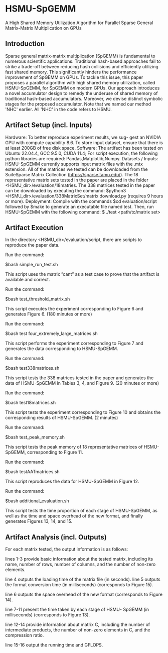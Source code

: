 # HSMU-SpGEMM
A High Shared Memory Utilization Algorithm for Parallel Sparse General Matrix-Matrix Multiplication on GPUs
## Introduction
Sparse general matrix-matrix multiplication (SpGEMM) is fundamental to numerous scientific applications. Traditional hash-based approaches fail to strike a trade-off between reducing hash collisions and efficiently utilizing fast shared memory. This significantly hinders the performance improvement of SpGEMM on GPUs. To tackle this issue, this paper proposes a parallel algorithm with high shared memory utilization, called HSMU-SpGEMM, for SpGEMM on modern GPUs. Our approach introduces a novel accumulator design to remedy the underuse of shared memory of traditional hash-based accumulators. Moreover, we devise distinct symbolic stages for the proposed accumulator.
Note that we named our method 'NHC' earlier. All 'NHC' in the code refers to HSMU.

## Artifact Setup (incl. Inputs)
Hardware: To better reproduce experiment results, we sug- gest an NVIDIA GPU with compute capability 8.6. To store input dataset, ensure that there is at least 200GB of free disk space.
Software: The artifact has been tested on Ubuntu 22.04.4, GCC 9.5.0, CUDA 11.4; For script execution, the following python libraries are required: Pandas,Matplotlib,Numpy.
Datasets / Inputs: HSMU-SpGEMM currently supports input matrix files with the .mtx extension. All of the matrices we tested can be downloaded from the SuiteSparse Matrix Collection (https://sparse.tamu.edu/). The 18 representative matrix sets tested in the paper are placed
in the folder <HSMU_dir>/evaluation/18matries. The 338 matrices tested in the paper can be downloaded by executing the command: $python3 <HSMU_dir>/evaluation/338MatrixSet/matrix download.py (requires 9 hours or more).
Deployment:
Compile with the commands $cd evaluation/script followed by $make to generate an executable file named test.
Then, run HSMU-SpGEMM with the following command: $ ./test <path/to/matrix set>

## Artifact Execution
In the directory <HSMU_dir>/evaluation/script, there are scripts to reproduce the paper data.

Run the command:

$bash simple_run_test.sh

This script uses the matrix ”cant” as a test case to prove that the artifact is available and correct.

Run the command:

$bash test_threshold_matrix.sh

This script executes the experiment corresponding to Figure 6 and generates Figure 6. (180 minutes or more)

Run the command:

$bash test four_extremely_large_matrices.sh

This script performs the experiment corresponding to Figure 7 and generates the data corresponding to HSMU-SpGEMM. 

Run the command:

$bash test338matrices.sh

This script tests the 338 matrices tested in the paper and generates the data of HSMU-SpGEMM in Tables 3, 4, and Figure 9. (20 minutes or more)

Run the command:

$bash test18matrices.sh

This script tests the experiment corresponding to Figure 10 and obtains the corresponding results of HSMU-SpGEMM. (2 minutes)

Run the command:

$bash test_peak_memory.sh

This script tests the peak memory of 18 representative matrices of HSMU-SpGEMM, corresponding to Figure 11. 

Run the command:

$bash testAATmatrices.sh

This script reproduces the data for HSMU-SpGEMM in Figure 12.

Run the command:

$bash additional_evaluation.sh

This script tests the time proportion of each stage of HSMU-SpGEMM, as well as the time and space overhead of the new format, and finally generates Figures 13, 14, and 15.

## Artifact Analysis (incl. Outputs)
For each matrix tested, the output information is as follows: 

lines 1-3 provide basic information about the tested matrix, including its name, number of rows, number of columns, and the number of non-zero elements.

line 4 outputs the loading time of the matrix file (in seconds). line 5 outputs the format conversion time (in milliseconds) (corresponds to Figure 15).

line 6 outputs the space overhead of the new format (corresponds to Figure 14).

line 7-11 present the time taken by each stage of HSMU- SpGEMM (in milliseconds) (corresponds to Figure 13).

line 12-14 provide information about matrix C, including the number of intermediate products, the number of non-zero elements in C, and the compression ratio.

line 15-16 output the running time and GFLOPS.
